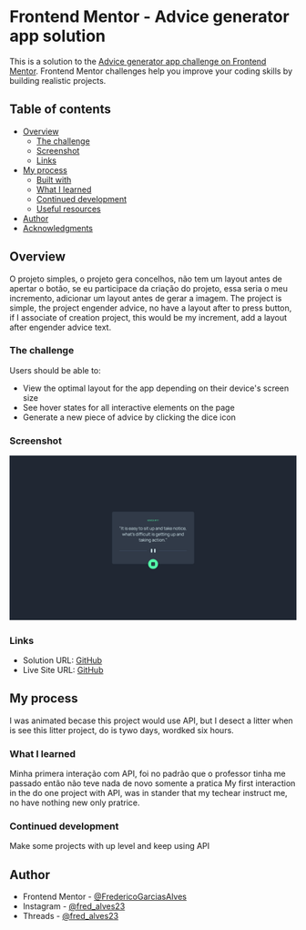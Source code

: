 # Frontend Mentor - Advice generator app solution

This is a solution to the [Advice generator app challenge on Frontend Mentor](https://www.frontendmentor.io/challenges/advice-generator-app-QdUG-13db). Frontend Mentor challenges help you improve your coding skills by building realistic projects.

## Table of contents

-   [Overview](#overview)
    -   [The challenge](#the-challenge)
    -   [Screenshot](#screenshot)
    -   [Links](#links)
-   [My process](#my-process)
    -   [Built with](#built-with)
    -   [What I learned](#what-i-learned)
    -   [Continued development](#continued-development)
    -   [Useful resources](#useful-resources)
-   [Author](#author)
-   [Acknowledgments](#acknowledgments)

## Overview

O projeto simples, o projeto gera concelhos, não tem um layout antes de apertar o botão, se eu participace da criação do projeto, essa seria o meu incremento, adicionar um layout antes de gerar a imagem.
The project is simple, the project engender advice, no have a layout after to press button, if I associate of creation project, this would be my increment, add a layout after engender advice text.

### The challenge

Users should be able to:

-   View the optimal layout for the app depending on their device's screen size
-   See hover states for all interactive elements on the page
-   Generate a new piece of advice by clicking the dice icon

### Screenshot

![](./assets/images/Screenshot%202025-02-22%20at%2011-11-30%20Advice%20Card.png)

### Links

-   Solution URL: [GitHub](https://github.com/FredericoGarciasAlves/adviced-generator-app)
-   Live Site URL: [GitHub](https://fredericogarciasalves.github.io/adviced-generator-app/)

## My process

I was animated becase this project would use API, but I desect a litter when is see this litter project, do is tywo days, wordked six hours.

### What I learned

Minha primera interação com API, foi no padrão que o professor tinha me passado então não teve nada de novo somente a pratica
My first interaction in the do one project with API, was in stander that my techear instruct me, no have nothing new only pratrice.

### Continued development

Make some projects with up level and keep using API

## Author

-   Frontend Mentor - [@FredericoGarciasAlves](https://www.frontendmentor.io/profile/FredericoGarciasAlves)
-   Instagram - [@fred_alves23](https://x.com/FredericoGA70)
-   Threads - [@fred_alves23](https://www.threads.net/@fred_alves23)
